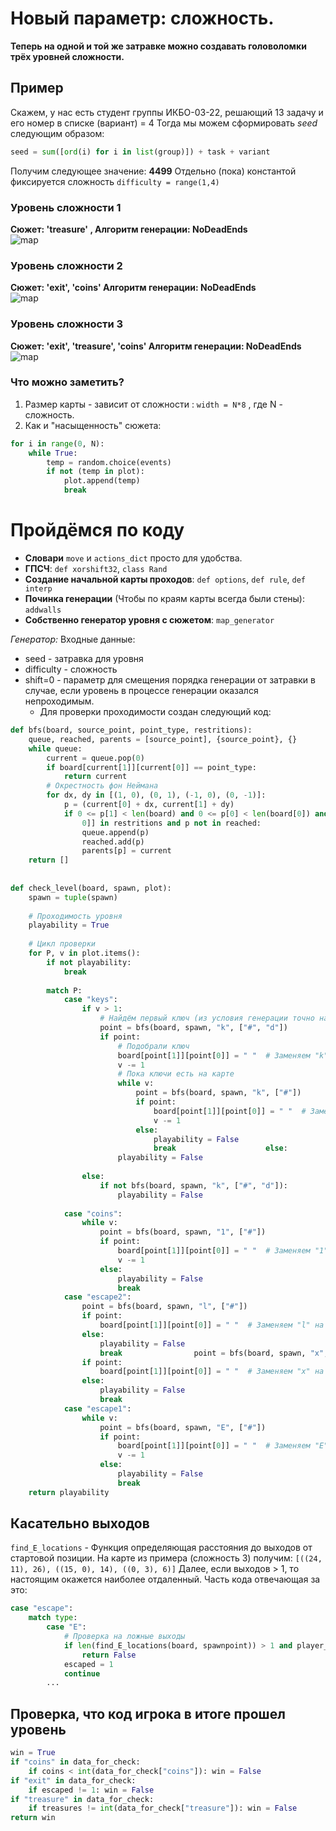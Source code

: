 # Новый параметр: сложность.

**Теперь на одной и той же затравке можно создавать головоломки трёх уровней сложности.**
## Пример

Скажем, у нас есть студент группы ИКБО-03-22, решающий 13 задачу и его номер в списке (вариант) = 4
Тогда мы можем сформировать *seed* следующим образом:
```py
seed = sum([ord(i) for i in list(group)]) + task + variant
```
Получим следующее значение: **4499**
Отдельно (пока) константой фиксируется сложность  `difficulty = range(1,4)`

### Уровень сложности 1
**Сюжет: 'treasure' ,  Алгоритм генерации: NoDeadEnds**    
![map](maps/dif1.png)
### Уровень сложности 2
**Сюжет:  'exit', 'coins' Алгоритм генерации: NoDeadEnds**    
![map](maps/dif2.png)
### Уровень сложности 3
**Сюжет:  'exit', 'treasure', 'coins' Алгоритм генерации: NoDeadEnds**    
![map](maps/dif3.png)

### Что можно заметить?

1. Размер карты - зависит от сложности : `width = N*8` , где N - сложность.
2. Как и "насыщенность" сюжета:
```py
for i in range(0, N):  
    while True:  
        temp = random.choice(events)  
        if not (temp in plot):  
            plot.append(temp)  
            break
```

# Пройдёмся по коду

- **Словари** `move` и `actions_dict` просто для удобства.
- **ГПСЧ**:  `def xorshift32`, `class Rand` 
- **Создание начальной карты проходов**: `def options`, `def rule`, `def interp`
- **Починка генерации** (Чтобы по краям карты всегда были стены): `addwalls`
- **Собственно генератор уровня с сюжетом**: `map_generator` 

*Генератор:*
Входные данные:
- seed - затравка для уровня
- difficulty - сложность
- shift=0 - параметр для смещения порядка генерации от затравки в случае, если уровень в процессе генерации оказался непроходимым.
	- Для проверки проходимости создан следующий код:
```py
def bfs(board, source_point, point_type, restritions):  
    queue, reached, parents = [source_point], {source_point}, {}  
    while queue:  
        current = queue.pop(0)  
        if board[current[1]][current[0]] == point_type:  
            return current  
        # Окрестность фон Неймана  
        for dx, dy in [(1, 0), (0, 1), (-1, 0), (0, -1)]:  
            p = (current[0] + dx, current[1] + dy)  
            if 0 <= p[1] < len(board) and 0 <= p[0] < len(board[0]) and not board[p[1]][p[  
                0]] in restritions and p not in reached:  
                queue.append(p)  
                reached.add(p)  
                parents[p] = current  
    return []  
  
  
def check_level(board, spawn, plot):  
    spawn = tuple(spawn)  
  
    # Проходимость уровня  
    playability = True  
  
    # Цикл проверки  
    for P, v in plot.items():  
        if not playability:  
            break  
  
        match P:  
            case "keys":  
                if v > 1:  
                    # Найдём первый ключ (из условия генерации точно находится вне сокровищниц)  
                    point = bfs(board, spawn, "k", ["#", "d"])  
                    if point:  
                        # Подобрали ключ  
                        board[point[1]][point[0]] = " "  # Заменяем "k" на " "  
                        v -= 1  
                        # Пока ключи есть на карте  
                        while v:  
                            point = bfs(board, spawn, "k", ["#"])  
                            if point:  
                                board[point[1]][point[0]] = " "  # Заменяем "k" на " "  
                                v -= 1  
                            else:  
                                playability = False  
                                break                    else:  
                        playability = False  
  
                else:  
                    if not bfs(board, spawn, "k", ["#", "d"]):  
                        playability = False  
  
            case "coins":  
                while v:  
                    point = bfs(board, spawn, "1", ["#"])  
                    if point:  
                        board[point[1]][point[0]] = " "  # Заменяем "1" на " "  
                        v -= 1  
                    else:  
                        playability = False  
                        break  
            case "escape2":  
                point = bfs(board, spawn, "l", ["#"])  
                if point:  
                    board[point[1]][point[0]] = " "  # Заменяем "l" на " "  
                else:  
                    playability = False  
                    break                point = bfs(board, spawn, "x", ["#"])  
                if point:  
                    board[point[1]][point[0]] = " "  # Заменяем "x" на " "  
                else:  
                    playability = False  
                    break  
            case "escape1":  
                while v:  
                    point = bfs(board, spawn, "E", ["#"])  
                    if point:  
                        board[point[1]][point[0]] = " "  # Заменяем "E" на " "  
                        v -= 1  
                    else:  
                        playability = False  
                        break  
    return playability
```

## Касательно выходов
`find_E_locations` - Функция определяющая расстояния до выходов от стартовой позиции. 
На карте из примера (сложность 3) получим: `[((24, 11), 26), ((15, 0), 14), ((0, 3), 6)]`
Далее, если выходов > 1, то настоящим окажется наиболее отдаленный. Часть кода отвечающая за это:
```py
case "escape":  
    match type:  
        case "E":  
            # Проверка на ложные выходы  
            if len(find_E_locations(board, spawnpoint)) > 1 and player_pos != find_E_locations(board, spawnpoint)[0][0]:  
                return False  
            escaped = 1  
            continue  
        ...
```

## Проверка, что код игрока в итоге прошел уровень
```py
win = True  
if "coins" in data_for_check:  
    if coins < int(data_for_check["coins"]): win = False  
if "exit" in data_for_check:  
    if escaped != 1: win = False  
if "treasure" in data_for_check:  
    if treasures != int(data_for_check["treasure"]): win = False  
return win
```